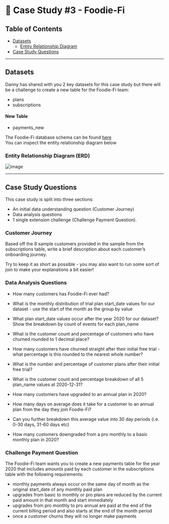 # 🥘 Case Study #3 - Foodie-Fi

## Table of Contents
- [Datasets]()
  - [Entity Relationship Diagram]()
- [Case Study Questions]()

---------------------------------

## Datasets
Danny has shared with you 2 key datasets for this case study but there will be a challenge to create a new table for the Foodie-Fi team:
- plans
- subscriptions
#### New Table
- payments_new

The Foodie-Fi database schema can be found [here](https://github.com/Ayo-G/Danny-Ma-Sql-Challenge/blob/main/Case%20Study%20%233%20-%20Foodie-Fi/datasets/case-study-3-schema.sql) <br>
You can inspect the entity relationship diagram below
  ### Entity Relationship Diagram (ERD)
  
![image](https://user-images.githubusercontent.com/110608447/216818827-c89b09fa-706f-4584-8926-d7b117080507.png)
 
---------------------------------

## Case Study Questions

This case study is split into three sections:
- An initial data understanding question (Customer Journey)
- Data analysis questions 
- 1 single extension challenge (Challenge Payment Question).

### Customer Journey
Based off the 8 sample customers provided in the sample from the subscriptions table, write a brief description about each customer’s onboarding journey.

Try to keep it as short as possible - you may also want to run some sort of join to make your explanations a bit easier!

### Data Analysis Questions
- How many customers has Foodie-Fi ever had?

- What is the monthly distribution of trial plan start_date values for our dataset - use the start of the month as the group by value

- What plan start_date values occur after the year 2020 for our dataset? Show the breakdown by count of events for each plan_name

- What is the customer count and percentage of customers who have churned rounded to 1 decimal place?

- How many customers have churned straight after their initial free trial - what percentage is this rounded to the nearest whole number?

- What is the number and percentage of customer plans after their initial free trial?

- What is the customer count and percentage breakdown of all 5 plan_name values at 2020-12-31?

- How many customers have upgraded to an annual plan in 2020?

- How many days on average does it take for a customer to an annual plan from the day they join Foodie-Fi?

- Can you further breakdown this average value into 30 day periods (i.e. 0-30 days, 31-60 days etc)

- How many customers downgraded from a pro monthly to a basic monthly plan in 2020?

### Challenge Payment Question
The Foodie-Fi team wants you to create a new payments table for the year 2020 that includes amounts paid by each customer in the subscriptions table with the following requirements:
- monthly payments always occur on the same day of month as the original start_date of any monthly paid plan
- upgrades from basic to monthly or pro plans are reduced by the current paid amount in that month and start immediately
- upgrades from pro monthly to pro annual are paid at the end of the current billing period and also starts at the end of the month period
- once a customer churns they will no longer make payments
